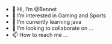 - 👋 Hi, I’m @Bennet
- 👀 I’m interested in Gaming and Sports
- 🌱 I’m currently learning java
- 💞️ I’m looking to collaborate on ...
- 📫 How to reach me ...

<!---
Bennet-02/Bennet-02 is a ✨ special ✨ repository because its `README.md` (this file) appears on your GitHub profile.
You can click the Preview link to take a look at your changes.
--->
